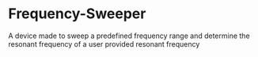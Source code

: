 # Frequency-Sweeper
A device made to sweep a predefined frequency range and determine the resonant frequency of a user provided resonant frequency

